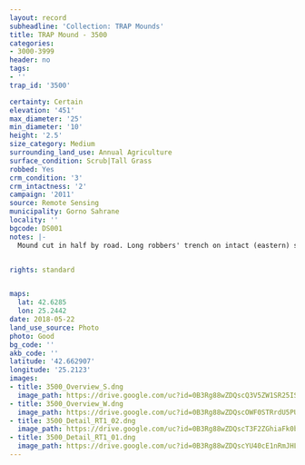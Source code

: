 ```yaml
---
layout: record
subheadline: 'Collection: TRAP Mounds'
title: TRAP Mound - 3500
categories:
- 3000-3999
header: no
tags:
- ''
trap_id: '3500'

certainty: Certain
elevation: '451'
max_diameter: '25'
min_diameter: '10'
height: '2.5'
size_category: Medium
surrounding_land_use: Annual Agriculture
surface_condition: Scrub|Tall Grass
robbed: Yes
crm_condition: '3'
crm_intactness: '2'
campaign: '2011'
source: Remote Sensing
municipality: Gorno Sahrane
locality: ''
bgcode: DS001
notes: |-
  Mound cut in half by road. Long robbers' trench on intact (eastern) side of mound, but overgrown with brambles (hard to accurately determine dimesions/take photos).


rights: standard


maps:
  lat: 42.6285
  lon: 25.2442
date: 2018-05-22
land_use_source: Photo
photo: Good
bg_code: ''
akb_code: ''
latitude: '42.662907'
longitude: '25.2123'
images:
- title: 3500_Overview_S.dng
  image_path: https://drive.google.com/uc?id=0B3Rg88wZDQscQ3V5ZW1SR25ISWs
- title: 3500_Overview_W.dng
  image_path: https://drive.google.com/uc?id=0B3Rg88wZDQscOWF0STRrdU5PUEE
- title: 3500_Detail_RT1_02.dng
  image_path: https://drive.google.com/uc?id=0B3Rg88wZDQscT3F2ZGhiaFk0bjQ
- title: 3500_Detail_RT1_01.dng
  image_path: https://drive.google.com/uc?id=0B3Rg88wZDQscYU40cE1nRmJHLVE
---
```


